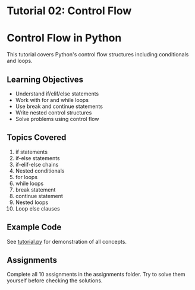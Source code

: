 # Tutorial 02: Control Flow

# Control Flow in Python

This tutorial covers Python's control flow structures including conditionals and loops.

## Learning Objectives
- Understand if/elif/else statements
- Work with for and while loops
- Use break and continue statements
- Write nested control structures
- Solve problems using control flow

## Topics Covered
1. if statements
2. if-else statements
3. if-elif-else chains
4. Nested conditionals
5. for loops
6. while loops
7. break statement
8. continue statement
9. Nested loops
10. Loop else clauses

## Example Code
See [tutorial.py](tutorial.py) for demonstration of all concepts.

## Assignments
Complete all 10 assignments in the assignments folder. Try to solve them yourself before checking the solutions.